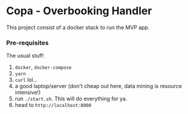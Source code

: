 # Copa - Overbooking Handler

This project consist of a docker stack to run the MVP app.

### Pre-requisites
The usual stuff:

1. `docker`, `docker-compose`
2. `yarn`
3. `curl` lol...
4. a good laptop/server (don't cheap out here, data mining is resource intensive!)
5. run `./start.sh`. This will do everything for ya.
6. head to `http://localhost:8000`
